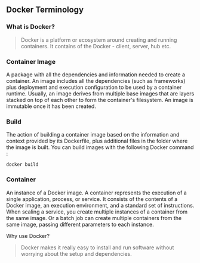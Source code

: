 ## Docker Terminology

### What is Docker?

> Docker is a platform or ecosystem around creating and running containers. It contains of the Docker - client, server, hub etc.

### Container Image

A package with all the dependencies and information needed to create a container. An image includes all the dependencies (such as frameworks) plus deployment and execution configuration to be used by a container runtime. Usually, an image derives from multiple base images that are layers stacked on top of each other to form the container's filesystem. An image is immutable once it has been created.

### Build

The action of building a container image based on the information and context provided by its Dockerfile, plus additional files in the folder where the image is built. You can build images with the following Docker command : <br>
```
docker build
```

### Container

An instance of a Docker image. A container represents the execution of a single application, process, or service. It consists of the contents of a Docker image, an execution environment, and a standard set of instructions. When scaling a service, you create multiple instances of a container from the same image. Or a batch job can create multiple containers from the same image, passing different parameters to each instance.

Why use Docker?

> Docker makes it really easy to install and run software without worrying about the setup and dependencies.
